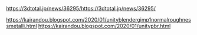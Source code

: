 https://3dtotal.jp/news/36295/https://3dtotal.jp/news/36295/

https://kairandou.blogspot.com/2020/01/unityblendergimp1normalroughnessmetalli.html
https://kairandou.blogspot.com/2020/01/unitypbr.html

